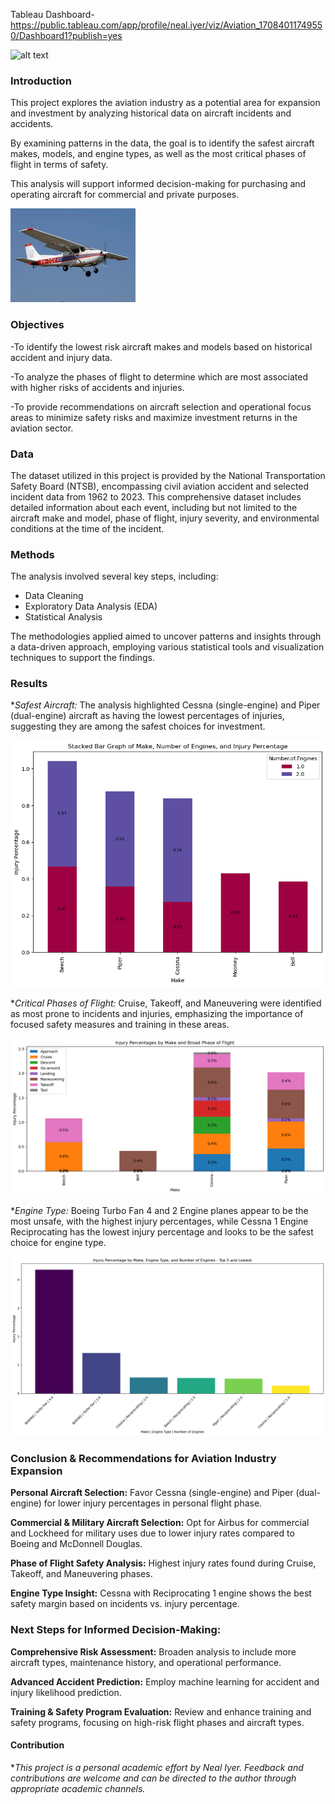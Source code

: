 Tableau Dashboard- https://public.tableau.com/app/profile/neal.iyer/viz/Aviation_17084011749550/Dashboard1?publish=yes



![alt text](https://hdqwalls.com/wallpapers/airplane-04.jpg)


### **Introduction**

This project explores the aviation industry as a potential area for expansion and investment by analyzing historical data on aircraft incidents and accidents. 

By examining patterns in the data, the goal is to identify the safest aircraft makes, models, and engine types, as well as the most critical phases of flight in terms of safety.

This analysis will support informed decision-making for purchasing and operating aircraft for commercial and private purposes.

![Image description](https://raw.githubusercontent.com/nealiyer88/Aviation-Data/master/Images/image-3.png)


### **Objectives**

-To identify the lowest risk aircraft makes and models based on historical accident and injury data.

-To analyze the phases of flight to determine which are most associated with higher risks of accidents and injuries.

-To provide recommendations on aircraft selection and operational focus areas to minimize safety risks and maximize investment returns in the aviation sector.

### **Data**

The dataset utilized in this project is provided by the National Transportation Safety Board (NTSB), encompassing civil aviation accident and selected incident data from 1962 to 2023. This comprehensive dataset includes detailed information about each event, including but not limited to the aircraft make and model, phase of flight, injury severity, and environmental conditions at the time of the incident.

### **Methods**

The analysis involved several key steps, including:
     
* Data Cleaning
* Exploratory Data Analysis (EDA)
* Statistical Analysis 

 The methodologies applied aimed to uncover patterns and insights through a data-driven approach, employing various statistical tools and visualization techniques to support the findings.

### **Results**

**Safest Aircraft:* The analysis highlighted Cessna (single-engine) and Piper (dual-engine) aircraft as having the lowest percentages of injuries, suggesting they are among the safest choices for investment.

![Image description](https://raw.githubusercontent.com/nealiyer88/Aviation-Data/master/Images/image-2.png)


**Critical Phases of Flight:* Cruise, Takeoff, and Maneuvering were identified as most prone to incidents and injuries, emphasizing the importance of focused safety measures and training in these areas.

![Phase of Flight](https://raw.githubusercontent.com/nealiyer88/Aviation-Data/master/Images/image-1.png)


**Engine Type:* Boeing Turbo Fan 4 and 2 Engine planes appear to be the most unsafe, with the highest injury percentages, while Cessna 1 Engine Reciprocating has the lowest injury percentage and looks to be the safest choice for engine type.

![Image description](https://raw.githubusercontent.com/nealiyer88/Aviation-Data/master/Images/image.png)


### **Conclusion & Recommendations for Aviation Industry Expansion**

**Personal Aircraft Selection:** Favor Cessna (single-engine) and Piper (dual-engine) for lower injury percentages in personal flight phase.

**Commercial & Military Aircraft Selection:** Opt for Airbus for commercial and Lockheed for military uses due to lower injury rates compared to Boeing and McDonnell Douglas.

**Phase of Flight Safety Analysis:** Highest injury rates found during Cruise, Takeoff, and Maneuvering phases.

**Engine Type Insight:** Cessna with Reciprocating 1 engine shows the best safety margin based on incidents vs. injury percentage.


### **Next Steps for Informed Decision-Making:**

**Comprehensive Risk Assessment:** Broaden analysis to include more aircraft types, maintenance history, and operational performance.

**Advanced Accident Prediction:** Employ machine learning for accident and injury likelihood prediction.

**Training & Safety Program Evaluation:** Review and enhance training and safety programs, focusing on high-risk flight phases and aircraft types.





#### Contribution
**This project is a personal academic effort by Neal Iyer. Feedback and contributions are welcome and can be directed to the author through appropriate academic channels.*



